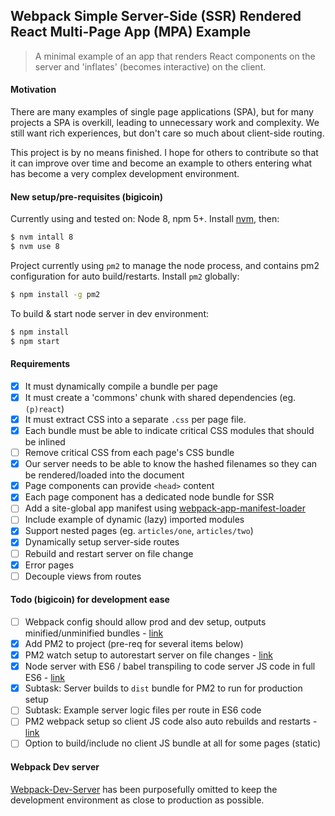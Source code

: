 ## Webpack Simple Server-Side (SSR) Rendered React Multi-Page App (MPA) Example

> A minimal example of an app that renders React components on the server and 'inflates' (becomes interactive) on the client.

#### Motivation

There are many examples of single page applications (SPA), but for many projects a SPA is overkill, leading to unnecessary work and complexity. We still want rich experiences, but don't care so much about client-side routing.

This project is by no means finished. I hope for others to contribute so that it can improve over time and become an example to others entering what has become a very complex development environment.

#### New setup/pre-requisites (bigicoin)

Currently using and tested on: Node 8, npm 5+. Install [nvm](https://github.com/creationix/nvm), then:
```bash
$ nvm intall 8
$ nvm use 8
```

Project currently using `pm2` to manage the node process, and contains pm2 configuration for auto build/restarts.
Install `pm2` globally:

```bash
$ npm install -g pm2
```

To build & start node server in dev environment:
```bash
$ npm install
$ npm start
```

#### Requirements

- [x] It must dynamically compile a bundle per page
- [x] It must create a 'commons' chunk with shared dependencies (eg. `(p)react`)
- [x] It must extract CSS into a separate `.css` per page file.
- [x] Each bundle must be able to indicate critical CSS modules that should be inlined
- [ ] Remove critical CSS from each page's CSS bundle
- [x] Our server needs to be able to know the hashed filenames so they can be rendered/loaded into the document
- [x] Page components can provide `<head>` content
- [x] Each page component has a dedicated node bundle for SSR
- [ ] Add a site-global app manifest using [webpack-app-manifest-loader](https://github.com/markdalgleish/web-app-manifest-loader)
- [ ] Include example of dynamic (lazy) imported modules
- [x] Support nested pages (eg. `articles/one`, `articles/two`)
- [x] Dynamically setup server-side routes
- [ ] Rebuild and restart server on file change
- [x] Error pages
- [ ] Decouple views from routes

#### Todo (bigicoin) for development ease

- [ ] Webpack config should allow prod and dev setup, outputs minified/unminified bundles - [link](https://stackoverflow.com/questions/25956937/how-to-build-minified-and-uncompressed-bundle-with-webpack)
- [x] Add PM2 to project (pre-req for several items below)
- [x] PM2 watch setup to autorestart server on file changes - [link](http://pm2.keymetrics.io/docs/usage/watch-and-restart/)
- [x] Node server with ES6 / babel transpiling to code server JS code in full ES6 - [link](http://pm2.keymetrics.io/docs/tutorials/using-transpilers-with-pm2)
- [x] Subtask: Server builds to `dist` bundle for PM2 to run for production setup
- [ ] Subtask: Example server logic files per route in ES6 code
- [ ] PM2 webpack setup so client JS code also auto rebuilds and restarts - [link](https://stackoverflow.com/questions/34230275/how-to-run-webpack-watch-using-pm2)
- [ ] Option to build/include no client JS bundle at all for some pages (static)

#### Webpack Dev server

[Webpack-Dev-Server](https://github.com/webpack/webpack-dev-server) has been purposefully omitted to keep the development environment as close to production as possible.
